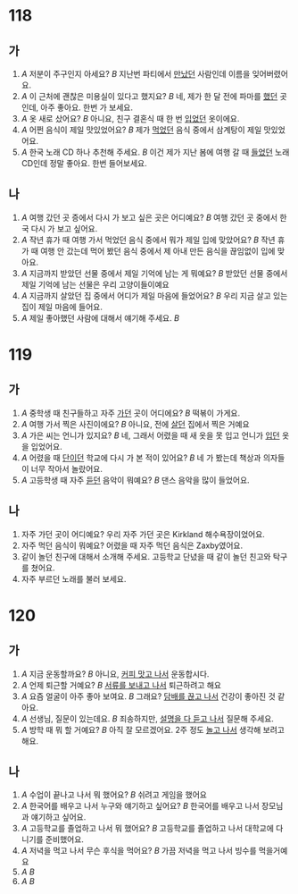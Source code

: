 # 118
## 가
1. *A* 저분이 주구인지 아세요?
   *B* 지난번 파티에서 <u>만났던</u> 사람인데 이름을 잊어버렸어요.
2. *A* 이 근처에 괜찮은 미용실이 있다고 했지요?
   *B* 네, 제가 한 달 전에 파마를 <u>했던</u> 곳인데, 아주 좋아요. 한번 가 보세요.
3. *A* 옷 새로 샀어요?
   *B* 아니요, 친구 결혼식 때 한 번 <u>입었던</u> 옷이에요.
4. *A* 어쩐 음식이 제일 맛있었어요?
   *B* 제가 <u>먹었던</u> 음식 중에서 삼계탕이 제일 맛있었어요.
5. *A* 한국 노래 CD 하나 추천해 주세요.
   *B* 이건 제가 지난 봄에 여행 갈 때 <u>들었던</u> 노래 CD인데 정말 좋아요. 한번 들어보세요.
## 나
1. *A* 여행 갔던 곳 증에서 다시 가 보고 싶은 곳은 어디예요?
   *B* 여행 갔던 곳 중에서 한국 다시 가 보고 싶어요.
2. *A* 작년 휴가 때 여행 가서 먹었던 음식 중에서 뭐가 제일 입에 맞았어요?
   *B* 작년 휴가 때 여행 안 갔는데 먹어 봤던 음식 중에서 제 아내 만든 음식을 끊임없이 입에 맞아요.
3. *A* 지금까지 받았던 선물 중에서 제일 기억에 남는 게 뭐예요?
   *B* 받았던 선물 중에서 제일 기억에 남는 선물은 우리 고양이들이예요
4. *A* 지금까지 살았던 집 중에서 어디가 제일 마음에 들었어요?
   *B* 우리 지금 살고 있는 집이 제일 마음에 들어요.
5. *A* 제일 좋아했던 사람에 대해서 얘기해 주세요.
   *B* 

# 119
## 가
1. *A* 중학생 때 친구들하고 자주 <u>가던</u> 곳이 어디에요?
   *B* 떡볶이 가게요.
2. *A* 여행 가서 찍은 사진이에요?
   *B* 아니요, 전에 <u>살던</u> 집에서 찍은 거예요
3. *A* 가은 씨는 언니가 있지요?
   *B* 네, 그래서 어렸을 때 새 옷을 못 입고 언니가 <u>입던</u> 옷을 입었어요.
4. *A* 어렸을 때 <u>단이던</u> 학교에 다시 가 본 적이 있어요?
   *B* 네 가 봤는데 책상과 의자들이 너무 작아서 놀랐어요.
5. *A* 고등학생 때 자주 <u>듣던</u> 음악이 뭐예요?
   *B* 댄스 음악을 많이 들었어요.
## 나
1. 자주 가던 곳이 어디예요? 우리 자주 가던 곳은 Kirkland 해수욕장이었어요.
2. 자주 먹던 음식이 뭐예요? 어렸을 때 자주 먹던 음식은 Zaxby였어요.
3. 같이 놀던 친구에 대해서 소개해 주세요. 고등학교 단녔을 때 같이 놀던 친고와 탁구를 쳤어요.
4. 자주 부르던 노래를 불러 보세요.
# 120
## 가
1. *A* 지금 운동할까요?
   *B* 아니요, <u>커피 맛고 나서</u> 운동합시다.
2. *A* 언제 퇴근할 거예요?
   *B* <u>서류를 보내고 나서</u> 퇴근하려고 해요
3. *A* 요즘 얼굴이 아주 좋아 보여요.
   *B* 그래요? <u>담배를 끊고 나서</u> 건강이 좋아진 것 같아요.
4. *A* 선생님, 질문이 있는데요.
   *B* 죄송하지만, <u>설명을 다 듣고 나서</u> 질문해 주세요.
5. *A* 방학 때 뭐 할 거예요?
   *B*  아직 잘 모르겠어요. 2주 정도 <u>놀고 나서</u> 생각해 보려고 해요.
## 나
1. *A* 수업이 끝나고 나서 뭐 했어요?
   *B* 쉬려고 게임을 했어요
2. *A* 한국어를 배우고 나서 누구와 얘기하고 싶어요?
   *B* 한국어를 배우고 나서 장모님과 얘기하고 싶어요.
3. *A* 고등학교를 졸업하고 나서 뭐 했어요?
   *B* 고등학교를 졸업하고 나서 대학교에 다니기를 준비했어요.
4. *A* 저녁을 먹고 나서 무슨 후식을 먹어요?
   *B* 가끔 저녁을 먹고 나서 빙수를 먹을거예요
5. *A*
   *B*
6. *A*
   *B*